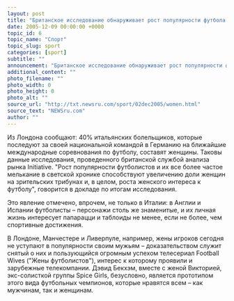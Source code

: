 ```yaml
---
layout: post
title: "Британское исследование обнаруживает рост популярности футбола среди женщин"
date: 2005-12-09 00:00:00 +0000
topic_id: 6
topic_name: "Спорт"
topic_slug: sport
categories: [sport]
subtitle: ""
announcement: "Британское исследование обнаруживает рост популярности футболистов среди женщин, сообщает влиятельная ежедневная итальянская газета La Repubblica (перевод на сайте Inopressa.ru). Разделы хроники желтой прессы подливают масла в огонь"
additional_content: ""
photo_filename: ""
photo_width: 0
photo_height: 0
photo_alt: ""
source_url: "http://txt.newsru.com/sport/02dec2005/women.html"
source_text: "NEWSru.com"
author: ""
---
```

Из Лондона сообщают: 40% итальянских болельщиков, которые последуют за своей национальной командой в Германию на ближайшие международные соревнования по футболу, составят женщины. Таковы данные исследования, проведенного британской службой анализа рынка Initiative. "Рост популярности футболистов и их все более частое мелькание в светской хронике способствуют увеличению доли женщин на зрительских трибунах и, в целом, роста женского интереса к футболу", говорится в докладе по итогам исследования.

Это явление отмечено, впрочем, не только в Италии: в Англии и Испании футболисты – персонажи столь же знаменитые, и их личная жизнь интересует папарацци и таблоиды не менее, если не более, чем спортивные достижения.

В Лондоне, Манчестере и Ливерпуле, например, жены игроков сегодня не уступают в популярности своим мужьям – доказательством служит снятый о них и пользующийся огромным успехом телесериал Football Wives ("Жены футболистов"), интерес к которому проявили и зарубежные телекомпании. Дэвид Бекхэм, вместе с женой Викторией, экс-солисткой группы Spice Girls, безусловно, является прототипом этого вида футбольных чемпионов, которые нравятся всем – как мужчинам, так и женщинам.
